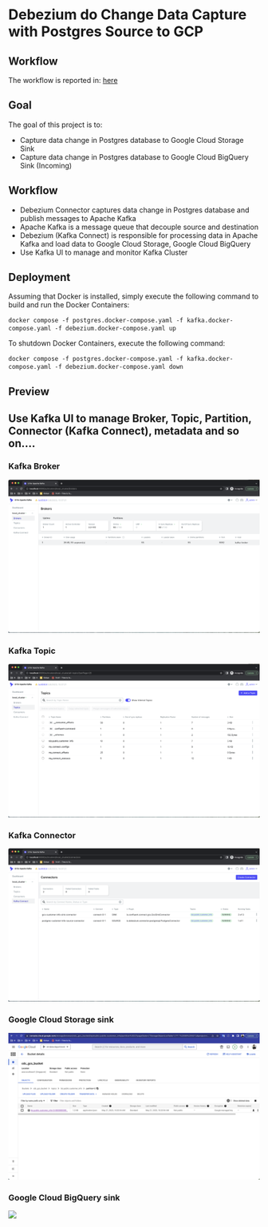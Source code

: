 # Debezium do Change Data Capture with Postgres Source to GCP

## Workflow

The workflow is reported in: [here](https://app.diagrams.net/#G1Z49aNm1p2B1VoEbvWlsSvBCsZn95zdLD)

## Goal

The goal of this project is to:
-   Capture data change in Postgres database to Google Cloud Storage Sink
-   Capture data change in Postgres database to Google Cloud BigQuery Sink (Incoming)

## Workflow

-   Debezium Connector captures data change in Postgres database and publish messages to Apache Kafka
-   Apache Kafka is a message queue that decouple source and destination
-   Debezium (Kafka Connect) is responsible for processing data in Apache Kafka and load data to Google Cloud Storage, Google Cloud BigQuery
-   Use Kafka UI to manage and monitor Kafka Cluster

## Deployment

Assuming that Docker is installed, simply execute the following command to build and run the Docker Containers:

```
docker compose -f postgres.docker-compose.yaml -f kafka.docker-compose.yaml -f debezium.docker-compose.yaml up
```

To shutdown Docker Containers, execute the following command:

```
docker compose -f postgres.docker-compose.yaml -f kafka.docker-compose.yaml -f debezium.docker-compose.yaml down
```

## Preview
## Use Kafka UI to manage Broker, Topic, Partition, Connector (Kafka Connect), metadata and so on....
### Kafka Broker
![](.github/.screenshot/kafka-broker.png)

### Kafka Topic
![](.github/.screenshot/kafka-topic.png)

### Kafka Connector
![](.github/.screenshot/kafka-connector.png)

### Google Cloud Storage sink
![](.github/.screenshot/gcs.png)

### Google Cloud BigQuery sink
![](.github/.screenshot/bq.png)
